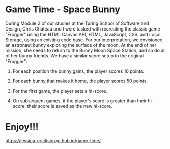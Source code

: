 # Game Time - Space Bunny

During Module 2 of our studies at the Turing School of Software and Design, Chris Chateau and I were tasked with recreating the classic game "Frogger" using the HTML Canvas API, HTML, JavaScript, CSS, and Local Storage, using an existing code base. For our interpretation, we envisioned an astronaut bunny exploring the surface of the moon. At the end of her mission, she needs to return to the Bunny Moon Space Station, and so do all of her bunny friends. We have a similar score setup to the original "Frogger": 

1. For each position the bunny gains, the player scores 10 points.

2. For each bunny that makes it home, the player scores 50 points.

3. For the first game, the player sets a hi-score.

4. On subsequent games, if the player's score is greater than their hi-score, their score is saved as the new hi-score.

# Enjoy!!!

https://jessica-erickson.github.io/game-time/
